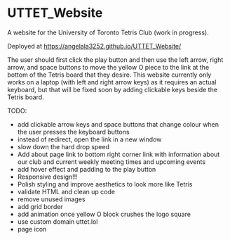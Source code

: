 # UTTET_Website

A website for the University of Toronto Tetris Club (work in progress).

Deployed at https://angelala3252.github.io/UTTET_Website/

The user should first click the play button and then use the left arrow, right arrow, and space buttons to move the yellow O piece to the link at the bottom of the Tetris board that they desire. This website currently only works on a laptop (with left and right arrow keys) as it requires an actual keyboard, but that will be fixed soon by adding clickable keys beside the Tetris board. 

TODO: 
- add clickable arrow keys and space buttons that change colour when the user presses the keyboard buttons 
- instead of redirect, open the link in a new window
- slow down the hard drop speed
- Add about page link to bottom right corner link with information about our club and current weekly meeting times and upcoming events
- add hover effect and padding to the play button
- Responsive design!!!
- Polish styling and improve aesthetics to look more like Tetris
- validate HTML and clean up code
- remove unused images
- add grid border
- add animation once yellow O block crushes the logo square
- use custom domain uttet.lol
- page icon
